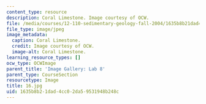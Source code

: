 ```yaml
---
content_type: resource
description: Coral Limestone. Image courtesy of OCW.
file: /media/courses/12-110-sedimentary-geology-fall-2004/1635b8b21dad4cc02da59531948b248c_16.jpg
file_type: image/jpeg
image_metadata:
  caption: Coral Limestone.
  credit: Image courtesy of OCW.
  image-alt: Coral Limestone.
learning_resource_types: []
ocw_type: OCWImage
parent_title: 'Image Gallery: Lab 8'
parent_type: CourseSection
resourcetype: Image
title: 16.jpg
uid: 1635b8b2-1dad-4cc0-2da5-9531948b248c
---
```

